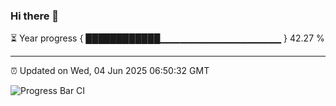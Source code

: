### Hi there 👋

⏳ Year progress { ████████████▁▁▁▁▁▁▁▁▁▁▁▁▁▁▁▁▁▁ } 42.27 %

---

⏰ Updated on Wed, 04 Jun 2025 06:50:32 GMT

![Progress Bar CI](https://github.com/IshwaranRudhara/GIT-ACTION/workflows/Progress%20Bar%20CI/badge.svg)
